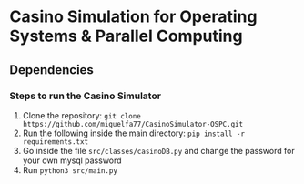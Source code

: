 # Casino Simulation for Operating Systems & Parallel Computing

## Dependencies
### Steps to run the Casino Simulator

1. Clone the repository: ```git clone https://github.com/miguelfa77/CasinoSimulator-OSPC.git```
2. Run the following inside the main directory: ```pip install -r requirements.txt```
3. Go inside the file ```src/classes/casinoDB.py``` and change the password for your own mysql password
4. Run ```python3 src/main.py```
